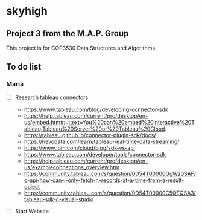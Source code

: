 # skyhigh
## Project 3 from the M.A.P. Group 

This project is for COP3530 Data Structures and Algorithms.


## To do list

### Maria
- [ ] Research tableau connectors 
	- https://www.tableau.com/blog/developing-connector-sdk
	- https://help.tableau.com/current/pro/desktop/en-us/embed.htm#:~:text=You%20can%20embed%20interactive%20Tableau,Tableau%20Server%20or%20Tableau%20Cloud.
	- https://tableau.github.io/connector-plugin-sdk/docs/
	- https://hevodata.com/learn/tableau-real-time-data-streaming/
	- https://www.ibm.com/cloud/blog/sdk-vs-api
	- https://www.tableau.com/developer/tools/connector-sdk
	- https://help.tableau.com/current/pro/desktop/en-us/exampleconnections_overview.htm
	- https://community.tableau.com/s/question/0D54T00000GgWzoSAF/c-api-how-can-i-only-fetch-n-records-at-a-time-from-a-result-object
	- https://community.tableau.com/s/question/0D54T00000C5QTQSA3/tableau-sdk-c-visual-studio
- [ ] Start Website


### 

